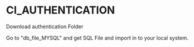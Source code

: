 # CI_AUTHENTICATION

Download authentication Folder

Go to "db_file_MYSQL" and get SQL File and import in to your local system.
